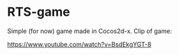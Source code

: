 # RTS-game

Simple (for now) game made in Cocos2d-x. Clip of game:

https://www.youtube.com/watch?v=BsdEkgYGT-8
